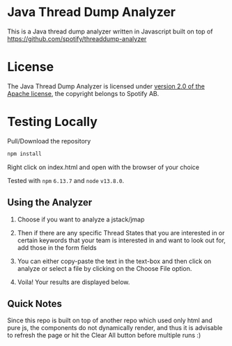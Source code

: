 <!--- -*-markdown-*- -->

# Java Thread Dump Analyzer

This is a Java thread dump analyzer written in Javascript built on top of https://github.com/spotify/threaddump-analyzer

# License

The Java Thread Dump Analyzer is licensed under
[version 2.0 of the Apache license](http://www.apache.org/licenses/LICENSE-2.0.html),
the copyright belongs to Spotify AB.

# Testing Locally

Pull/Download the repository
```bash
npm install
```

Right click on index.html and open with the browser of your choice

Tested with `npm` `6.13.7` and `node` `v13.8.0`.

## Using the Analyzer

1. Choose if you want to analyze a jstack/jmap

2. Then if there are any specific Thread States that you are interested in or certain keywords that your team is interested in and want to look out for, add those in the form fields

3. You can either copy-paste the text in the text-box and then click on analyze or select a file by clicking on the Choose File option.

4. Voila! Your results are displayed below.

## Quick Notes

Since this repo is built on top of another repo which used only html and pure js, the components do not dynamically render, and thus it is advisable to refresh the page or hit the Clear All button before multiple runs :)
